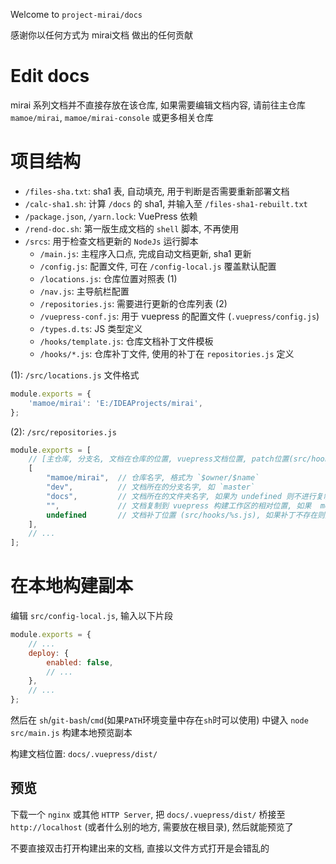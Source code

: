 Welcome to `project-mirai/docs`

感谢你以任何方式为 mirai文档 做出的任何贡献

# Edit docs

mirai 系列文档并不直接存放在该仓库, 如果需要编辑文档内容, 请前往主仓库 `mamoe/mirai`, `mamoe/mirai-console` 或更多相关仓库

# 项目结构

- `/files-sha.txt`: sha1 表, 自动填充, 用于判断是否需要重新部署文档
- `/calc-sha1.sh`: 计算 `/docs` 的 sha1, 并输入至 `/files-sha1-rebuilt.txt`
- `/package.json`, `/yarn.lock`: VuePress 依赖
- `/rend-doc.sh`: 第一版生成文档的 `shell` 脚本, 不再使用
- `/srcs`: 用于检查文档更新的 `NodeJs` 运行脚本
  - `/main.js`: 主程序入口点, 完成自动文档更新, sha1 更新
  - `/config.js`: 配置文件, 可在 `/config-local.js` 覆盖默认配置
  - `/locations.js`: 仓库位置对照表 (1)
  - `/nav.js`: 主导航栏配置
  - `/repositories.js`: 需要进行更新的仓库列表 (2)
  - `/vuepress-conf.js`: 用于 vuepress 的配置文件 (`.vuepress/config.js`)
  - `/types.d.ts`: JS 类型定义
  - `/hooks/template.js`: 仓库文档补丁文件模板
  - `/hooks/*.js`: 仓库补丁文件, 使用的补丁在 `repositories.js` 定义

(1): `/src/locations.js` 文件格式
```js
module.exports = {
    'mamoe/mirai': 'E:/IDEAProjects/mirai',
};
```

(2): `/src/repositories.js`
```js
module.exports = [
    // [主仓库, 分支名, 文档在仓库的位置, vuepress文档位置, patch位置(src/hooks/%s.js)],
    [
        "mamoe/mirai",  // 仓库名字, 格式为 `$owner/$name`
        "dev",          // 文档所在的分支名字, 如 `master`
        "docs",         // 文档所在的文件夹名字, 如果为 undefined 则不进行复制文件
        "",             // 文档复制到 vuepress 构建工作区的相对位置, 如果  module.exports[][2] 为 undefined 则此值无作用
        undefined       // 文档补丁位置 (src/hooks/%s.js), 如果补丁不存在则无效果
    ],
    // ...
];
```

# 在本地构建副本

编辑 `src/config-local.js`, 输入以下片段
```js
module.exports = {
    // ...
    deploy: {
        enabled: false,
        // ...
    },
    // ...
};
```

然后在 `sh`/`git-bash`/`cmd`(如果`PATH`环境变量中存在`sh`时可以使用) 中键入 `node src/main.js` 构建本地预览副本

构建文档位置: `docs/.vuepress/dist/`

## 预览

下载一个 `nginx` 或其他 `HTTP Server`, 把 `docs/.vuepress/dist/` 桥接至 `http://localhost` (或者什么别的地方, 需要放在根目录), 然后就能预览了

不要直接双击打开构建出来的文档, 直接以文件方式打开是会错乱的
